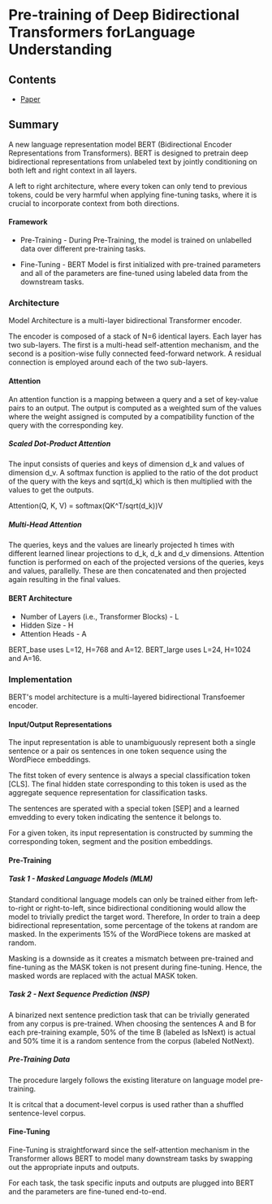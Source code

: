 # Pre-training of Deep Bidirectional Transformers forLanguage Understanding

## Contents

* [Paper](Paper.pdf)

## Summary 

A new language representation model BERT (Bidirectional Encoder Representations from Transformers). BERT is designed to pretrain deep bidirectional representations from unlabeled text by jointly conditioning on both left and right context in all layers.

A left to right architecture, where every token can only tend to previous tokens, could be very harmful when applying fine-tuning tasks, where it is crucial to incorporate context from both directions.

#### Framework

* Pre-Training - During Pre-Training, the model is trained on unlabelled data over different pre-training tasks.

* Fine-Tuning - BERT Model is first initialized with pre-trained parameters and all of the parameters are fine-tuned using labeled data from the downstream tasks. 

### Architecture

Model Architecture is a multi-layer bidirectional Transformer encoder.

The encoder is composed of a stack of N=6 identical layers. Each layer has two sub-layers. The first is a multi-head self-attention mechanism, and the second is a position-wise fully connected feed-forward network. A residual connection is employed around each of the two sub-layers.

#### Attention

An attention function is a mapping between a query and a set of key-value pairs to an output. The output is computed as a weighted sum of the values where the weight assigned is computed by a compatibility function of the query with the corresponding key.

##### Scaled Dot-Product Attention

The input consists of queries and keys of dimension d_k and values of dimension d_v. A softmax function is applied to the ratio of the dot product of the query with the keys and sqrt(d_k) which is then multiplied with the values to get the outputs.

Attention(Q, K, V) = softmax(QK^T/sqrt(d_k))V

##### Multi-Head Attention

The queries, keys and the values are linearly projected h times with different learned linear projections to d_k, d_k and d_v dimensions. Attention function is performed on each of the projected versions of the queries, keys and values, parallelly. These are then concatenated and then projected again resulting in the final values.

#### BERT Architecture

* Number of Layers (i.e., Transformer Blocks) - L
* Hidden Size - H
* Attention Heads - A

BERT_base uses L=12, H=768 and A=12.
BERT_large uses L=24, H=1024 and A=16.


### Implementation

BERT's model architecture is a multi-layered bidirectional Transfoemer encoder.

#### Input/Output Representations

The input representation is able to unambiguously represent both a single sentence or a pair os sentences in one token sequence using the WordPiece embeddings.

The fitst token of every sentence is always a special classification token [CLS]. The final hidden state corresponding to this token is used as the aggregate sequence representation for classification tasks.

The sentences are sperated with a special token [SEP] and a learned emvedding to every token indicating the sentence it belongs to.

For a given token, its input representation is constructed by summing the corresponding token, segment and the position embeddings.

#### Pre-Training

##### Task 1 - Masked Language Models (MLM)

Standard conditional language models can only be trained either from left-to-right or right-to-left, since bidirectional conditioning would allow the model to trivially predict the target word.
Therefore, In order to train a deep bidirectional representation, some percentage of the tokens at random are masked. In the experiments 15% of the WordPiece tokens are masked at random.

Masking is a downside as it creates a mismatch between pre-trained and fine-tuning as the MASK token is not present during fine-tuning. Hence, the masked words are replaced with the actual MASK token.

##### Task 2 - Next Sequence Prediction (NSP)

A binarized next sentence prediction task that can be trivially generated from any corpus is pre-trained. When choosing the sentences A and B for each pre-training example, 50% of the time B (labeled as IsNext) is actual and 50% time it is a random sentence from the corpus (labeled NotNext).

##### Pre-Training Data

The procedure largely follows the existing literature on language model pre-training.

It is critcal that a document-level corpus is used rather than a shuffled sentence-level corpus.

#### Fine-Tuning 

Fine-Tuning is straightforward since the self-attention mechanism in the Transformer allows BERT to model many downstream tasks by swapping out the appropriate inputs and outputs.

For each task, the task specific inputs and outputs are plugged into BERT and the parameters are fine-tuned end-to-end.